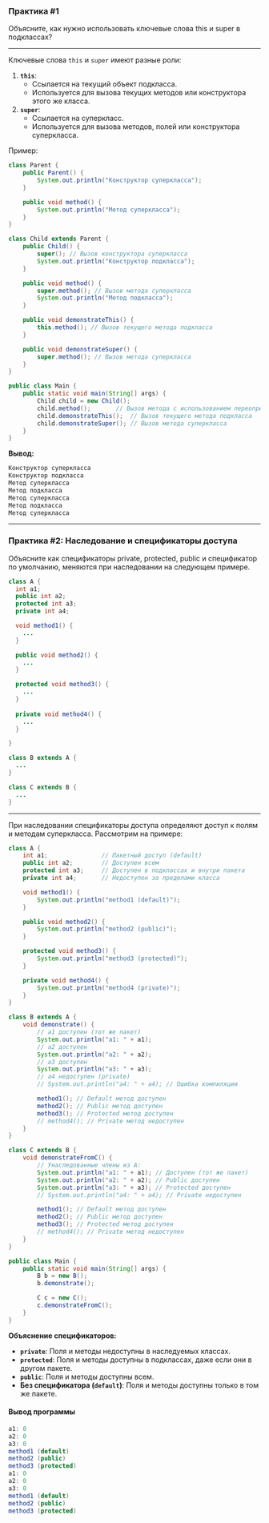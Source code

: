 ### Практика #1
Объясните, как нужно использовать ключевые слова this и super в подклассах?

---

Ключевые слова `this` и `super` имеют разные роли:  
1. **`this`**:
   - Ссылается на текущий объект подкласса.
   - Используется для вызова текущих методов или конструктора этого же класса.
2. **`super`**:
   - Ссылается на суперкласс.
   - Используется для вызова методов, полей или конструктора суперкласса.

Пример:

```java
class Parent {
    public Parent() {
        System.out.println("Конструктор суперкласса");
    }

    public void method() {
        System.out.println("Метод суперкласса");
    }
}

class Child extends Parent {
    public Child() {
        super(); // Вызов конструктора суперкласса
        System.out.println("Конструктор подкласса");
    }

    public void method() {
        super.method(); // Вызов метода суперкласса
        System.out.println("Метод подкласса");
    }

    public void demonstrateThis() {
        this.method(); // Вызов текущего метода подкласса
    }

    public void demonstrateSuper() {
        super.method(); // Вызов метода суперкласса
    }
}

public class Main {
    public static void main(String[] args) {
        Child child = new Child();
        child.method();       // Вызов метода с использованием переопределения
        child.demonstrateThis();  // Вызов текущего метода подкласса
        child.demonstrateSuper(); // Вызов метода суперкласса
    }
}
```

**Вывод:**
```java
Конструктор суперкласса
Конструктор подкласса
Метод суперкласса
Метод подкласса
Метод суперкласса
Метод подкласса
Метод суперкласса
```

---

### Практика #2: Наследование и спецификаторы доступа
Объясните как спецификаторы private, protected, public и спецификатор по умолчанию, меняются при наследовании на следующем примере.

```java
class A {
  int a1;
  public int a2;
  protected int a3;
  private int a4;

  void method1() {
    ...
  }

  public void method2() {
    ...
  }

  protected void method3() {
    ...
  }
  
  private void method4() {
    ...
  }

}

class B extends A {
  ...
}

class C extends B {
  ...
}
```
---
При наследовании спецификаторы доступа определяют доступ к полям и методам суперкласса. Рассмотрим на примере:

```java
class A {
    int a1;               // Пакетный доступ (default)
    public int a2;        // Доступен всем
    protected int a3;     // Доступен в подклассах и внутри пакета
    private int a4;       // Недоступен за пределами класса

    void method1() {
        System.out.println("method1 (default)");
    }

    public void method2() {
        System.out.println("method2 (public)");
    }

    protected void method3() {
        System.out.println("method3 (protected)");
    }

    private void method4() {
        System.out.println("method4 (private)");
    }
}

class B extends A {
    void demonstrate() {
        // a1 доступен (тот же пакет)
        System.out.println("a1: " + a1);
        // a2 доступен
        System.out.println("a2: " + a2);
        // a3 доступен
        System.out.println("a3: " + a3);
        // a4 недоступен (private)
        // System.out.println("a4: " + a4); // Ошибка компиляции

        method1(); // Default метод доступен
        method2(); // Public метод доступен
        method3(); // Protected метод доступен
        // method4(); // Private метод недоступен
    }
}

class C extends B {
    void demonstrateFromC() {
        // Унаследованные члены из A:
        System.out.println("a1: " + a1); // Доступен (тот же пакет)
        System.out.println("a2: " + a2); // Public доступен
        System.out.println("a3: " + a3); // Protected доступен
        // System.out.println("a4: " + a4); // Private недоступен

        method1(); // Default метод доступен
        method2(); // Public метод доступен
        method3(); // Protected метод доступен
        // method4(); // Private метод недоступен
    }
}

public class Main {
    public static void main(String[] args) {
        B b = new B();
        b.demonstrate();

        C c = new C();
        c.demonstrateFromC();
    }
}
```

**Объяснение спецификаторов:**
- **`private`**: Поля и методы недоступны в наследуемых классах.
- **`protected`**: Поля и методы доступны в подклассах, даже если они в другом пакете.
- **`public`**: Поля и методы доступны всем.
- **Без спецификатора (`default`)**: Поля и методы доступны только в том же пакете.

#### Вывод программы
```java
a1: 0
a2: 0
a3: 0
method1 (default)
method2 (public)
method3 (protected)
a1: 0
a2: 0
a3: 0
method1 (default)
method2 (public)
method3 (protected)
```
